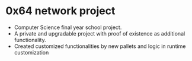 # 0x64 network project
- Computer Science final year school project.
- A private and upgradable project with proof of existence as additional functionality.
- Created customized functionalities by new pallets and logic in runtime customization
